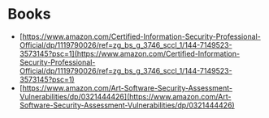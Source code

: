 # Books

- [https://www.amazon.com/Certified-Information-Security-Professional-Official/dp/1119790026/ref=zg_bs_g_3746_sccl_1/144-7149523-3573145?psc=1](https://www.amazon.com/Certified-Information-Security-Professional-Official/dp/1119790026/ref=zg_bs_g_3746_sccl_1/144-7149523-3573145?psc=1)
- [https://www.amazon.com/Art-Software-Security-Assessment-Vulnerabilities/dp/0321444426](https://www.amazon.com/Art-Software-Security-Assessment-Vulnerabilities/dp/0321444426)
